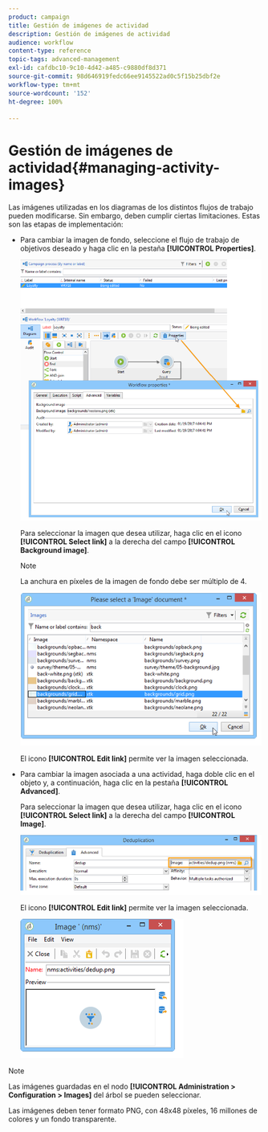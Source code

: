 ```yaml
---
product: campaign
title: Gestión de imágenes de actividad
description: Gestión de imágenes de actividad
audience: workflow
content-type: reference
topic-tags: advanced-management
exl-id: cafdbc10-9c10-4d42-a485-c9880df8d371
source-git-commit: 98d646919fedc66ee9145522ad0c5f15b25dbf2e
workflow-type: tm+mt
source-wordcount: '152'
ht-degree: 100%

---
```


# Gestión de imágenes de actividad{#managing-activity-images}

Las imágenes utilizadas en los diagramas de los distintos flujos de trabajo pueden modificarse. Sin embargo, deben cumplir ciertas limitaciones. Estas son las etapas de implementación:

* Para cambiar la imagen de fondo, seleccione el flujo de trabajo de objetivos deseado y haga clic en la pestaña **[!UICONTROL Properties]**.

   ![](assets/s_user_segmentation_properties_tab.png)

   Para seleccionar la imagen que desea utilizar, haga clic en el icono **[!UICONTROL Select link]** a la derecha del campo **[!UICONTROL Background image]**.

   >[!NOTE]
   >
   >La anchura en píxeles de la imagen de fondo debe ser múltiplo de 4.

   ![](assets/s_user_segmentation_background_select.png)

   El icono **[!UICONTROL Edit link]** permite ver la imagen seleccionada.

* Para cambiar la imagen asociada a una actividad, haga doble clic en el objeto y, a continuación, haga clic en la pestaña **[!UICONTROL Advanced]**.

   Para seleccionar la imagen que desea utilizar, haga clic en el icono **[!UICONTROL Select link]** a la derecha del campo **[!UICONTROL Image]**.

   ![](assets/s_user_segmentation_activity_image.png)

   El icono **[!UICONTROL Edit link]** permite ver la imagen seleccionada.

   ![](assets/s_user_segmentation_activity_image_select.png)

>[!NOTE]
>
>Las imágenes guardadas en el nodo **[!UICONTROL Administration > Configuration > Images]** del árbol se pueden seleccionar.
>  
>Las imágenes deben tener formato PNG, con 48x48 píxeles, 16 millones de colores y un fondo transparente.
